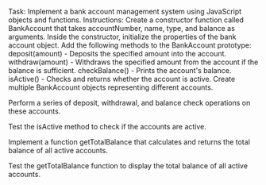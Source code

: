 Task: Implement a bank account management system using JavaScript objects and functions.
Instructions:
Create a constructor function called BankAccount that takes accountNumber, name, type, and balance as arguments.
Inside the constructor, initialize the properties of the bank account object.
Add the following methods to the BankAccount prototype:
deposit(amount) - Deposits the specified amount into the account.
withdraw(amount) - Withdraws the specified amount from the account if the balance is sufficient.
checkBalance() - Prints the account's balance.
isActive() - Checks and returns whether the account is active.
Create multiple BankAccount objects representing different accounts.

Perform a series of deposit, withdrawal, and balance check operations on these accounts.

Test the isActive method to check if the accounts are active.

Implement a function getTotalBalance that calculates and returns the total balance of all active accounts.

Test the getTotalBalance function to display the total balance of all active accounts.